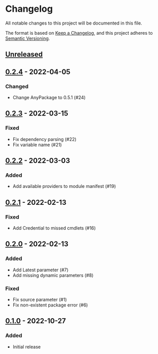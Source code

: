 # Changelog

All notable changes to this project will be documented in this file.

The format is based on [Keep a Changelog](https://keepachangelog.com/en/1.0.0/),
and this project adheres to [Semantic Versioning](https://semver.org/spec/v2.0.0.html).

## [Unreleased]

## [0.2.4] - 2022-04-05

### Changed

- Change AnyPackage to 0.5.1 (#24)

## [0.2.3] - 2022-03-15

### Fixed

- Fix dependency parsing (#22)
- Fix variable name (#21)

## [0.2.2] - 2022-03-03

### Added

- Add available providers to module manifest (#19)

## [0.2.1] - 2022-02-13

### Fixed

- Add Credential to missed cmdlets (#16)

## [0.2.0] - 2022-02-13

### Added

- Add Latest parameter (#7)
- Add missing dynamic parameters (#8)

### Fixed

- Fix source parameter (#1)
- Fix non-existent package error (#6)

## [0.1.0] - 2022-10-27

### Added

- Initial release

[Unreleased]: https://github.com/AnyPackage/AnyPackage.PowerShellGet/compare/v0.2.4...HEAD
[0.2.4]: https://github.com/AnyPackage/AnyPackage.PowerShellGet/releases/tag/v0.2.4
[0.2.3]: https://github.com/AnyPackage/AnyPackage.PowerShellGet/releases/tag/v0.2.3
[0.2.2]: https://github.com/AnyPackage/AnyPackage.PowerShellGet/releases/tag/v0.2.2
[0.2.1]: https://github.com/AnyPackage/AnyPackage.PowerShellGet/releases/tag/v0.2.1
[0.2.0]: https://github.com/AnyPackage/AnyPackage.PowerShellGet/releases/tag/v0.2.0
[0.1.0]: https://github.com/AnyPackage/AnyPackage.PowerShellGet/releases/tag/v0.1.0
